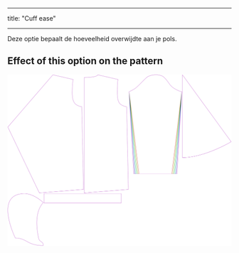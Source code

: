 - - -
title: "Cuff ease"
- - -

Deze optie bepaalt de hoeveelheid overwijdte aan je pols.

## Effect of this option on the pattern

![This image shows the effect of this option by superimposing several variants that have a different value for this option](yuri_cuffease_sample.svg "Effect of this option on the pattern")
